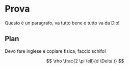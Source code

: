 # Prova

Questo è un paragrafo, va tutto bene e tutto va da Dio!

## Plan

Devo fare inglese e copiare fisica, faccio schifo!



$$
\rho \frac{2 \pi \ell}{d \Delta t}
$$

